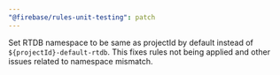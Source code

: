 ```yaml
---
"@firebase/rules-unit-testing": patch
---
```


Set RTDB namespace to be same as projectId by default instead of `${projectId}-default-rtdb`. This fixes rules not being applied and other issues related to namespace mismatch.
